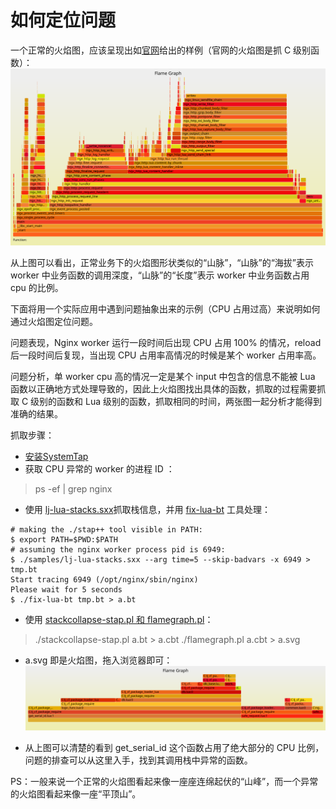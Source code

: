 # 如何定位问题

一个正常的火焰图，应该呈现出如[官网](http://openresty.org/download/user-flamegraph.svg)给出的样例（官网的火焰图是抓 C 级别函数）：
![正常](../images/Flame-Graphic.svg)

从上图可以看出，正常业务下的火焰图形状类似的“山脉”，“山脉”的“海拔”表示 worker 中业务函数的调用深度，“山脉”的“长度”表示 worker 中业务函数占用 cpu 的比例。

下面将用一个实际应用中遇到问题抽象出来的示例（CPU 占用过高）来说明如何通过火焰图定位问题。

问题表现，Nginx worker 运行一段时间后出现 CPU 占用 100% 的情况，reload 后一段时间后复现，当出现 CPU 占用率高情况的时候是某个 worker 占用率高。

问题分析，单 worker cpu 高的情况一定是某个 input 中包含的信息不能被 Lua 函数以正确地方式处理导致的，因此上火焰图找出具体的函数，抓取的过程需要抓取 C 级别的函数和 Lua 级别的函数，抓取相同的时间，两张图一起分析才能得到准确的结果。

抓取步骤：

* [安装SystemTap](install.md)
* 获取 CPU 异常的 worker 的进程 ID ：
> ps -ef | grep nginx

* 使用 [lj-lua-stacks.sxx](https://github.com/openresty/stapxx#lj-lua-stacks)抓取栈信息，并用 [fix-lua-bt](https://github.com/openresty/openresty-systemtap-toolkit#fix-lua-bt) 工具处理：
```
# making the ./stap++ tool visible in PATH:
$ export PATH=$PWD:$PATH
# assuming the nginx worker process pid is 6949:
$ ./samples/lj-lua-stacks.sxx --arg time=5 --skip-badvars -x 6949 > tmp.bt
Start tracing 6949 (/opt/nginx/sbin/nginx)
Please wait for 5 seconds
$ ./fix-lua-bt tmp.bt > a.bt
```

* 使用 [stackcollapse-stap.pl 和 flamegraph.pl](https://github.com/brendangregg/FlameGraph)：
> ./stackcollapse-stap.pl a.bt > a.cbt
> ./flamegraph.pl a.cbt > a.svg

* a.svg 即是火焰图，拖入浏览器即可：
![problem](../images/flame_graphic_problem.svg)

* 从上图可以清楚的看到 get_serial_id 这个函数占用了绝大部分的 CPU 比例，问题的排查可以从这里入手，找到其调用栈中异常的函数。


PS：一般来说一个正常的火焰图看起来像一座座连绵起伏的“山峰”，而一个异常的火焰图看起来像一座“平顶山”。
